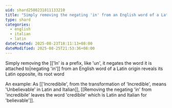 ```yaml
---
uid: shard2508231811133210
title: "Simply removing the negating 'in' from an English word of a Latin origin reveals its Latin opposite, its root word"
type: shard
categories:
  - english
  - italian
  - latin
dateCreated: 2025-08-23T18:11:13+08:00
dateModified: 2025-08-25T21:53:36+08:00
---
```

Simply removing the [['In' is a prefix, like 'un', it negates the word it is attached to|negating 'in']] from an English word of a Latin origin reveals its Latin opposite, its root word


An example:
As [['Incredibile', from the transformation of 'Incredible', means 'Unbelievable' in Latin and Italian]], [[Removing the negating 'in' from 'incredibile' leaves the word 'credibile' which is Latin and Italian for 'believable']].